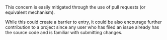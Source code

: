This concern is easily mitigated through the use of pull requests (or equivalent mechanism).

While this could create a barrier to entry, it could be also encourage further contribution to a project since any user who has filed an issue already has the source code and is familiar with submitting changes.
